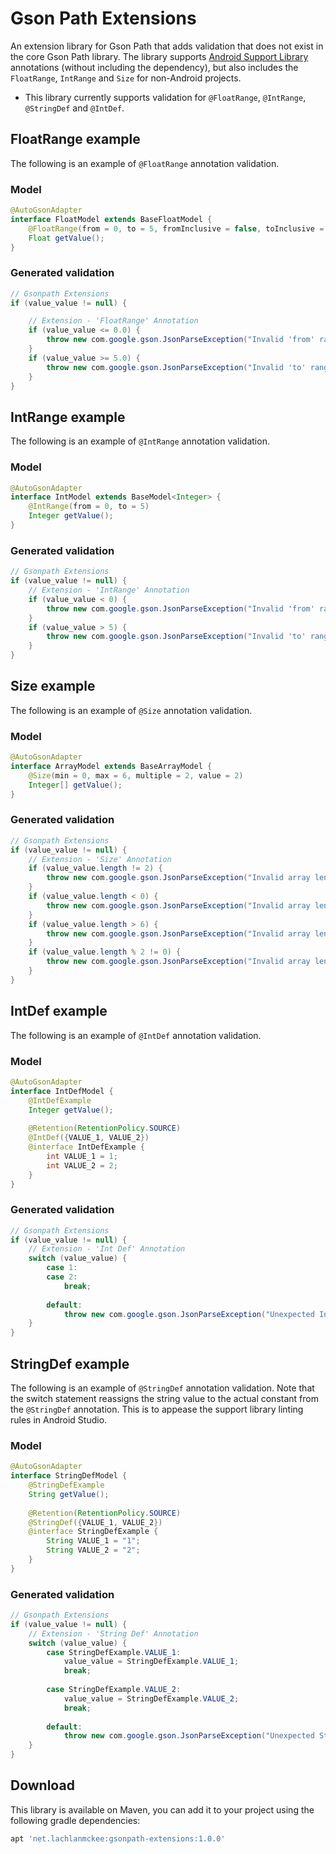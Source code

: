 # Gson Path Extensions

An extension library for Gson Path that adds validation that does not exist in the core Gson Path library. The library supports [Android Support Library](https://developer.android.com/reference/android/support/annotation/package-summary.html) annotations (without including the dependency), but also includes the `FloatRange`, `IntRange` and `Size` for non-Android projects.
* This library currently supports validation for `@FloatRange`, `@IntRange`, `@StringDef` and `@IntDef`.

## FloatRange example
The following is an example of `@FloatRange` annotation validation.

### Model
```java
@AutoGsonAdapter
interface FloatModel extends BaseFloatModel {
    @FloatRange(from = 0, to = 5, fromInclusive = false, toInclusive = false)
    Float getValue();
}
```

### Generated validation
```java
// Gsonpath Extensions
if (value_value != null) {

    // Extension - 'FloatRange' Annotation
    if (value_value <= 0.0) {
        throw new com.google.gson.JsonParseException("Invalid 'from' range for value. Expected: '> 0.0', Found '" + value_value + "'");
    }
    if (value_value >= 5.0) {
        throw new com.google.gson.JsonParseException("Invalid 'to' range for value. Expected: '< 5.0', Found '" + value_value + "'");
    }
}
```

## IntRange example
The following is an example of `@IntRange` annotation validation.

### Model
```java
@AutoGsonAdapter
interface IntModel extends BaseModel<Integer> {
    @IntRange(from = 0, to = 5)
    Integer getValue();
}
```

### Generated validation
```java
// Gsonpath Extensions
if (value_value != null) {
    // Extension - 'IntRange' Annotation
    if (value_value < 0) {
        throw new com.google.gson.JsonParseException("Invalid 'from' range for value. Expected: '>= 0', Found '" + value_value + "'");
    }
    if (value_value > 5) {
        throw new com.google.gson.JsonParseException("Invalid 'to' range for value. Expected: '<= 5', Found '" + value_value + "'");
    }
}
```

## Size example
The following is an example of `@Size` annotation validation.

### Model
```java
@AutoGsonAdapter
interface ArrayModel extends BaseArrayModel {
    @Size(min = 0, max = 6, multiple = 2, value = 2)
    Integer[] getValue();
}
```

### Generated validation
```java
// Gsonpath Extensions
if (value_value != null) {
    // Extension - 'Size' Annotation
    if (value_value.length != 2) {
        throw new com.google.gson.JsonParseException("Invalid array length for field 'value'. Expected length: '2', actual length: '" + value_value.length + "'");
    }
    if (value_value.length < 0) {
        throw new com.google.gson.JsonParseException("Invalid array length for field 'value'. Expected minimum: '0', actual minimum: '" + value_value.length + "'");
    }
    if (value_value.length > 6) {
        throw new com.google.gson.JsonParseException("Invalid array length for field 'value'. Expected maximum: '6', actual maximum: '" + value_value.length + "'");
    }
    if (value_value.length % 2 != 0) {
        throw new com.google.gson.JsonParseException("Invalid array length for field 'value'. length of '" + value_value.length + "' is not a multiple of 2");
    }
}
```

## IntDef example
The following is an example of `@IntDef` annotation validation.

### Model
```java
@AutoGsonAdapter
interface IntDefModel {
    @IntDefExample
    Integer getValue();
    
    @Retention(RetentionPolicy.SOURCE)
    @IntDef({VALUE_1, VALUE_2})
    @interface IntDefExample {
        int VALUE_1 = 1;
        int VALUE_2 = 2;
    }
}
```

### Generated validation
```java
// Gsonpath Extensions
if (value_value != null) {
    // Extension - 'Int Def' Annotation
    switch (value_value) {
        case 1:
        case 2:
            break;
        
        default:
            throw new com.google.gson.JsonParseException("Unexpected Int '" + value_value + "' for field 'value'");
    }
}
```


## StringDef example
The following is an example of `@StringDef` annotation validation. Note that the switch statement reassigns the string value to the actual constant from the `@StringDef` annotation. This is to appease the support library linting rules in Android Studio.

### Model
```java
@AutoGsonAdapter
interface StringDefModel {
    @StringDefExample
    String getValue();
    
    @Retention(RetentionPolicy.SOURCE)
    @StringDef({VALUE_1, VALUE_2})
    @interface StringDefExample {
        String VALUE_1 = "1";
        String VALUE_2 = "2";
    }
}
```

### Generated validation
```java
// Gsonpath Extensions
if (value_value != null) {
    // Extension - 'String Def' Annotation
    switch (value_value) {
        case StringDefExample.VALUE_1:
            value_value = StringDefExample.VALUE_1;
            break;
        
        case StringDefExample.VALUE_2:
            value_value = StringDefExample.VALUE_2;
            break;
        
        default:
            throw new com.google.gson.JsonParseException("Unexpected String '" + value_value + "' for field 'value'");
    }
}
```

## Download
This library is available on Maven, you can add it to your project using the following gradle dependencies:

```gradle
apt 'net.lachlanmckee:gsonpath-extensions:1.0.0'
```
